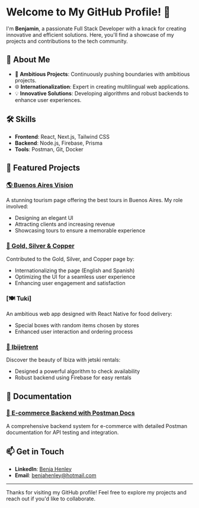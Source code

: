 # Welcome to My GitHub Profile! 👋

I'm **Benjamin**, a passionate Full Stack Developer with a knack for creating innovative and efficient solutions. Here, you'll find a showcase of my projects and contributions to the tech community.

## 🚀 About Me

- 🌟 **Ambitious Projects**: Continuously pushing boundaries with ambitious projects.
- 🌐 **Internationalization**: Expert in creating multilingual web applications.
- 💡 **Innovative Solutions**: Developing algorithms and robust backends to enhance user experiences.

## 🛠️ Skills

- **Frontend**: React, Next.js, Tailwind CSS
- **Backend**: Node.js, Firebase, Prisma
- **Tools**: Postman, Git, Docker

## 🌟 Featured Projects

### [🌎 Buenos Aires Vision](https://www.buenosairesvision.tur.ar/)
A stunning tourism page offering the best tours in Buenos Aires. My role involved:
- Designing an elegant UI
- Attracting clients and increasing revenue
- Showcasing tours to ensure a memorable experience

### [🔗 Gold, Silver & Copper](https://oroplataycobre.com.ar/)
Contributed to the Gold, Silver, and Copper page by:
- Internationalizing the page (English and Spanish)
- Optimizing the UI for a seamless user experience
- Enhancing user engagement and satisfaction

### [🍽️ Tuki]
An ambitious web app designed with React Native for food delivery:
- Special boxes with random items chosen by stores
- Enhanced user interaction and ordering process

### [🌊 Ibijetrent](https://www.ibijetrent.com/)
Discover the beauty of Ibiza with jetski rentals:
- Designed a powerful algorithm to check availability
- Robust backend using Firebase for easy rentals

## 📄 Documentation

### [📘 E-commerce Backend with Postman Docs](https://github.com/benjahenley/dwf-m9-desafio-final)
A comprehensive backend system for e-commerce with detailed Postman documentation for API testing and integration.

## 📫 Get in Touch

- **LinkedIn**: [Benja Henley](https://www.linkedin.com/in/benjamin-h-579b88146/)
- **Email**: [benjahenley@hotmail.com](mailto:benjahenley@hotmail.com)

---

Thanks for visiting my GitHub profile! Feel free to explore my projects and reach out if you'd like to collaborate.

